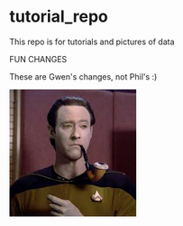 # tutorial_repo
This repo is for tutorials and pictures of data

FUN CHANGES

These are Gwen's changes, not Phil's :)

![alt text](data_with_pipe.png)
